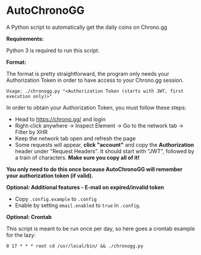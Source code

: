 # AutoChronoGG
A Python script to automatically get the daily coins on Chrono.gg

**Requirements:**

Python 3 is required to run this script.

**Format:**

The format is pretty straightforward, the program only needs your Authorization Token in order to have access to your Chrono.gg session.

    Usage: ./chronogg.py "<Authorization Token (starts with JWT, first execution only)>"

In order to obtain your Authorization Token, you must follow these steps:
* Head to https://chrono.gg/ and login
* Right-click anywhere -> Inspect Element -> Go to the network tab -> Filter by XHR
* Keep the network tab open and refresh the page
* Some requests will appear, **click "account"** and copy the **Authorization** header under "Request Headers". It should start with "JWT", followed by a train of characters. **Make sure you copy all of it!**

**You only need to do this once because AutoChronoGG will remember your authorization token (if valid).**

**Optional: Additional features - E-mail on expired/invalid token**

* Copy `.config.example` to `.config`
* Enable by setting `email.enabled` to `true` in `.config`.

**Optional: Crontab**

This script is meant to be run once per day, so here goes a crontab example for the lazy:

    0 17 * * * root cd /usr/local/bin/ && ./chronogg.py
